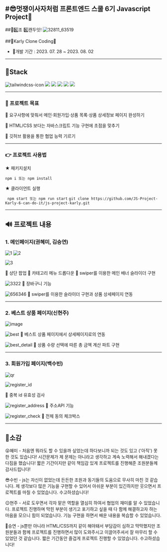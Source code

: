 #😎멋쟁이사자처럼 프론트엔드 스쿨 6기 Javascript Project🦁
------------------
##💪6️⃣조 6️⃣캔두잇!
  ![32811_63519](https://github.com/GwonH/project-taing/assets/130988491/0e898acb-6ad5-48da-abcd-c70ce5104a23)



##💜Karly Clone Coding🛒
- 📅개발 기간 : 2023. 07. 28 ~ 2023. 08. 02


---


## 🔨Stack


![tailwindcss-icon](https://github.com/GwonH/project-taing/assets/130988491/276535d3-2164-47df-8990-3c07aac006eb) <img src="https://img.shields.io/badge/npm-CB3837?style=for-the-badge&logo=npm&logoColor=white"> <img src="https://img.shields.io/badge/git-F05032?style=for-the-badge&logo=git&logoColor=white"> <img src="https://img.shields.io/badge/github-181717?style=for-the-badge&logo=github&logoColor=white"> <img src="https://img.shields.io/badge/html5-E34F26?style=for-the-badge&logo=html5&logoColor=white"> <img src="https://img.shields.io/badge/css-1572B6?style=for-the-badge&logo=css3&logoColor=white">  

---
### 🚩 프로젝트 목표
🍇 요구사항에 맞춰서 메인·회원가입·상품 목록·상품 상세정보 페이지 완성하기

🍇 HTML/CSS 보다는 자바스크립트 기능 구현에 초점을 맞추기

🍇 깃허브 활용을 통한 협업 능력 기르기

---
### 👉 프로젝트 사용법
★ 패키지설치

` npm i 또는 npm install `

★ 클라이언트 실행

` npm start 또는 npm run start`
`git clone https://github.com/JS-Project-Karly-6-can-do-it/js-project-karly.git`

---
## 🔊 프로젝트 내용
### 1. 메인페이지(권혜미, 김승연)
![1](https://github.com/JS-Project-Karly-6-can-do-it/js-project-karly/assets/130988491/2924ff31-2556-4129-9e13-4c98d6e18f3a)
![2](https://github.com/JS-Project-Karly-6-can-do-it/js-project-karly/assets/130988491/ea0ba3f0-be8d-4950-a6ce-2d274047b917)



![3](https://github.com/JS-Project-Karly-6-can-do-it/js-project-karly/assets/130988491/33f8e097-5dad-4667-be5c-55c62a7f5470)

🎈 상단 팝업 
🎈 카테고리 메뉴 드롭다운
🎈 swiper를 이용한 메인 배너 슬라이더 구현

![3322](https://github.com/JS-Project-Karly-6-can-do-it/js-project-karly/assets/130988491/6a234504-22d0-43ae-8135-1434551a6dab)
🎈 장바구니 기능


![656346](https://github.com/JS-Project-Karly-6-can-do-it/js-project-karly/assets/130988491/bf9aa2ed-4378-4e1d-814d-1e6871ee6872)
🎈 swiper를 이용한 슬라이더 구현과 상품 상세페이지 연동

---

### 2. 베스트 상품 페이지(신현주)

![image](https://github.com/JS-Project-Karly-6-can-do-it/js-project-karly/assets/130988491/c2461d4f-2003-4e6a-a41d-3fe726b04479)

![best](https://github.com/JS-Project-Karly-6-can-do-it/js-project-karly/assets/130988491/8975f9dd-ecfa-47d1-aa1b-9d7f51bc0cbb)
🎈 베스트 상품 페이지에서 상세페이지로의 연동


![best_detail](https://github.com/JS-Project-Karly-6-can-do-it/js-project-karly/assets/130988491/2654a7b5-9c90-4b8d-887c-9a975399e7fc)
🎈 상품 수량 선택에 따른 총 금액 계산 파트 구현

---
### 3. 회원가입 페이지(백수빈)
![qr](https://github.com/JS-Project-Karly-6-can-do-it/js-project-karly/assets/130988491/23387c1f-43bb-4fb3-9f44-71a7b420bc6d)


![register_id](https://github.com/JS-Project-Karly-6-can-do-it/js-project-karly/assets/130988491/361d77bf-4d2e-4621-bc8a-dced84070c60)

🎈 중복 id 유효성 검사 

![register_address](https://github.com/JS-Project-Karly-6-can-do-it/js-project-karly/assets/130988491/66af2d22-011f-43d8-8d17-570869702f1e)
🎈 주소API 기능

![register_check](https://github.com/JS-Project-Karly-6-can-do-it/js-project-karly/assets/130988491/d814ade7-dabb-4210-982e-97a80ec6d41d)
🎈 전체 동의 체크박스


---
## 🚀소감 
😝혜미 - 처음엔 뭐라도 할 수 있을까 싶었는데 하다보니까 되는 것도 있고 ('아직') 못 한 것도 있습니다! 시간문제가 제 문제는 아니라고 생각하고 계속 노력해서 해내겠다는 다짐을 했습니다! 짧은 기간이지만 같이 책임감 있게 프로젝트를 진행해준 조원분들께 감사드립니다!

😎수빈 - js는 자신이 없었는데 든든한 조원과 동기들의 도움으로 무사히 마친 것 같습니다. 제 생각보다 많은 기능을 구현할 수 있어서 아쉬운 부분이 있긴하지만 웃으면서 프로젝트를 마칠 수 있었습니다. 수고하셨습니다!

😉현주 - 서로 도우면서 각자 맡은 역할을 열심히 하여서 협업의 재미를 알 수 있었습니다. 프로젝트 진행하며 막힌 부분이 생기고 포기하고 싶을 때 다 함께 해결하고자 하는 마음을 모으니 힘이 되었습니다. 기능 구현을 하면서 배운 내용을 복습할 수 있었습니다.


🤩승연 - js뿐만 아니라 HTML/CSS까지 같이 해야돼서 부담감이 심하고 막막했지만 조원분들과 함께 프로젝트를 진행하면서 많이 도와주시고 이끌어주셔서 잘 마무리 할 수 있었던 것 같습니다. 짧은 기간동안 즐겁게 프로젝트 진행할 수 있었습니다. 수고하셨습니다!
